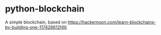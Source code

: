 # python-blockchain
A simple blockchain, based on https://hackernoon.com/learn-blockchains-by-building-one-117428612f46
